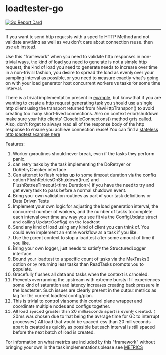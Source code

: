 # loadtester-go

[![Go Report Card](https://goreportcard.com/badge/github.com/josephcopenhaver/loadtester-go)](https://goreportcard.com/report/github.com/josephcopenhaver/loadtester-go)

---

If you want to send http requests with a specific HTTP Method and not validate anything as well as you don't care about connection reuse, then use [ab](https://httpd.apache.org/docs/2.4/programs/ab.html) instead.

Use this "framework" when you need to validate http responses in non-trivial ways, the kind of load you need to generate is not a simple http request, the kind of load you need to generate needs to increase over time in a non-trivial fashion, you desire to spread the load as evenly over your sampling interval as possible, or you need to measure exactly what's going on with your load generator host concurrent workers vs tasks for some time interval.

There is a trivial implementation present in [example](./loadtester/example/main.go), but know that if you are wanting to create a http request generating task you should use a single http client using the transport returned from NewHttpTransport() to avoid creating too many short-lived connections. Also on context error/shutdown make sure your http clients' CloseIdleConnections() method gets called. Also, don't forget to always read all of the response body of the http response to ensure you achieve connection reuse! You can find a [stateless http loadtest example here](./loadtester/example_http/main.go)

Features:

1. Worker goroutines should never break, even if the tasks they perform panic.
1. can retry tasks by the task implementing the DoRetryer or DoRetryChecker interface
1. Can attempt to flush retries up to some timeout duration via the config option FlushRetriesOnShutdown(true) and FlushRetriesTimeout(<time.Duration>) if you have the need to try and get every task to pass before a normal shutdown event.
1. Bring your own validation routines as part of your task definitions or Data Driven Tests
1. Implement your own logic for adjusting the load generation interval, the concurrent number of workers, and the number of tasks to complete each interval over time any way you see fit via the ConfigUpdate struct and calling UpdateConfig() on the loadtest.
1. Send any kind of load using any kind of client you can think of. You could even implement an entire workflow as a task if you like.
1. Use the parent context to stop a loadtest after some amount of time if you like.
1. Bring your own logger, just needs to satisfy the StructuredLogger interface.
1. Bound your loadtest to a specific count of tasks via the MaxTasks() option or by returning less tasks than ReadTasks prompts you to populate.
1. Gracefully flushes all data and tasks when the context is canceled.
1. Prevents overrunning the upstream with extreme bursts if it experiences some kind of saturation and latency increases creating back pressure in the loadtester. Such issues are clearly present in the output metrics as lag for the current loadtest config/plan.
1. This is trivial to control via some thin control plane wrapper and coordinate multiple nodes and configs together.
1. All load spaced greater than 20 milliseconds apart is evenly created. ( 20ms was chosen due to that being the average time for GC to interrupt processes ) All load that would be spaced less than 20 milliseconds apart is created as quickly as possible but each interval is still spaced before the next batch of load is created.

For information on what metrics are included by this "framework" without bringing your own in the task implementations please see [METRICS](./docs/metrics.md)
